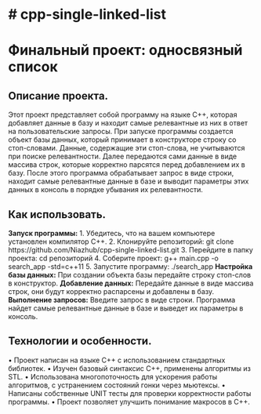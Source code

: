 <h1># cpp-single-linked-list</h1>
<h1>Финальный проект: односвязный список</h1>

  <h2>Описание проекта.</h2>
  Этот проект представляет собой программу на языке C++, которая добавляет данные в базу и находит самые релевантные из них в ответ на пользовательские запросы. При запуске программы создается объект базы данных, который принимает в конструкторе строку со стоп-словами. Данные, содержащие эти стоп-слова, не учитываются при поиске релевантности. Далее передаются сами данные в виде массива строк, которые корректно парсятся перед добавлением их в базу. После этого программа обрабатывает запрос в виде строки, находит самые релевантные данные в базе и выводит параметры этих данных в консоль в порядке убывания их релевантности.
  
  <h2>Как использовать.</h2>
  <b>Запуск программы:</b>
  1. Убедитесь, что на вашем компьютере установлен компилятор C++.
  2. Клонируйте репозиторий: git clone https://github.com/Niazhub/cpp-single-linked-list.git
  3. Перейдите в папку проекта: cd репозиторий
  4. Соберите проект: g++ main.cpp -o search_app -std=c++11
  5. Запустите программу: ./search_app
  <b>Настройка базы данных:</b>
  При создании объекта базы передайте строку стоп-слов в конструктор.
  <b>Добавление данных:</b>
  Передайте данные в виде массива строк, они будут корректно распарсены и добавлены в базу.
  <b>Выполнение запросов:</b>
  Введите запрос в виде строки. Программа найдет самые релевантные данные в базе и выведет их параметры в консоль.
  <h2>Технологии и особенности.</h2>
  • Проект написан на языке C++ с использованием стандартных библиотек.
  • Изучен базовый синтаксис C++, применены алгоритмы из STL.
  • Использована многопоточность для ускорения работы алгоритмов, с устранением состояний гонки через мьютексы.
  • Написаны собственные UNIT тесты для проверки корректности работы программы.
  • Проект позволяет улучшить понимание макросов в C++.

  
